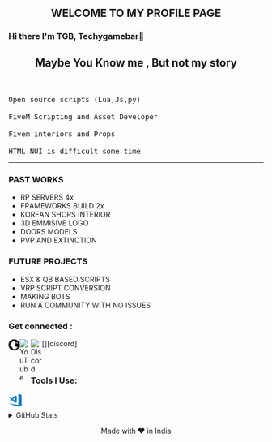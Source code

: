 
<h2 align="center">WELCOME TO MY PROFILE PAGE</h2>


### Hi there I'm TGB, Techygamebar👋

<h2 align="center">Maybe You Know me , But not my story</h2>

<p align="left">
  <samp>
    <br><br>
 Open source scripts (Lua,Js,py)
    <br><br>
    FiveM Scripting and Asset Developer
    <br><br>
   Fivem interiors and Props
    <br><br> 
HTML NUI is difficult some time
  </samp>
</p>

<hr/>


### PAST WORKS
- RP SERVERS 4x
- FRAMEWORKS BUILD 2x
- KOREAN SHOPS INTERIOR 
- 3D EMMISIVE LOGO
- DOORS MODELS
- PVP AND EXTINCTION

### FUTURE PROJECTS
- ESX & QB BASED SCRIPTS
- VRP SCRIPT CONVERSION
- MAKING BOTS
- RUN A COMMUNITY WITH NO ISSUES



### Get connected :

[<img align="left" alt="Website" width="22px" src="https://raw.githubusercontent.com/iconic/open-iconic/master/svg/globe.svg" />][website]
[<img align="left" alt="YouTube" width="22px" src="https://cdn.jsdelivr.net/npm/simple-icons@v3/icons/youtube.svg" />][youtube]
[<img align="left" alt="Discord" width="22px" src="https://cdn.jsdelivr.net/npm/simple-icons@v3/icons/discord.svg" />][discord]

<br />


### Tools I Use:

[<img align="left" alt="Visual Studio Code" width="26px" src="https://raw.githubusercontent.com/github/explore/80688e429a7d4ef2fca1e82350fe8e3517d3494d/topics/visual-studio-code/visual-studio-code.png" />][vscode]

<br />
<br />

<details>
  <summary>GitHub Stats</summary>

  <img align="center" alt="TGB's GitHub Stats" src="https://github-readme-stats.vercel.app/api?username=techygamebar&show_icons=true&include_all_commits=true&bg_color=30,434343,000000&title_color=fe428e&text_color=f1f1eb" />
    <img align="center" alt="TGB's Github Stats" src="https://github-readme-stats.anuraghazra1.vercel.app/api/top-langs/?username=techygamebar&layout=compact&langs_count=10&hide=html,css&bg_color=30,000000,434343&title_color=fe428e&text_color=f1f1eb" />


</details>


<p align="center">
  Made with ❤️ in India
</p>


[website]: https://techygamebar.com
[youtube]: https://youtube.com/c/techygamebar
[vscode]: https://code.visualstudio.com/Download

